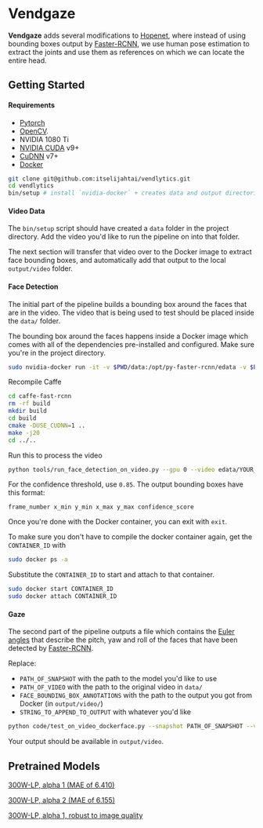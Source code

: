 # Vendgaze #

**Vendgaze** adds several modifications to [Hopenet](https://github.com/natanielruiz/deep-head-pose), where instead of using bounding boxes output by [Faster-RCNN](https://arxiv.org/pdf/1506.01497.pdf), we use human pose estimation to extract the joints and use them as references on which we can locate the entire head.

## Getting Started

#### Requirements

* [Pytorch](https://pytorch.org/)
* [OpenCV](https://opencv.org/).
* NVIDIA 1080 Ti
* [NVIDIA CUDA](https://developer.nvidia.com/cuda-downloads) v9+
* [CuDNN](https://developer.nvidia.com/cudnn) v7+
* [Docker](https://docs.docker.com/engine/installation/)


```bash
git clone git@github.com:itselijahtai/vendlytics.git
cd vendlytics
bin/setup # install `nvidia-docker` + creates data and output directories
```

#### Video Data

The `bin/setup` script should have created a `data` folder in the project directory. Add the video you'd like to run the pipeline on into that folder.

The next section will transfer that video over to the Docker image to extract face bounding boxes, and automatically add that output to the local `output/video` folder.

#### Face Detection

The initial part of the pipeline builds a bounding box around the faces that are in the video. The video that is being used to test should be placed inside the `data/` folder.

The bounding box around the faces happens inside a Docker image which comes with all of the dependencies pre-installed and configured. Make sure you're in the project directory.

```bash
sudo nvidia-docker run -it -v $PWD/data:/opt/py-faster-rcnn/edata -v $PWD/output/video:/opt/py-faster-rcnn/output/video -v $PWD/output/images:/opt/py-faster-rcnn/output/images natanielruiz/dockerface:latest
```

Recompile Caffe
``` bash
cd caffe-fast-rcnn
rm -rf build
mkdir build
cd build
cmake -DUSE_CUDNN=1 ..
make -j20
cd ../..
```

Run this to process the video
```bash
python tools/run_face_detection_on_video.py --gpu 0 --video edata/YOUR_VIDEO_FILENAME --output_string STRING_TO_BE_APPENDED_TO_OUTPUTFILE_NAME --conf_thresh CONFIDENCE_THRESHOLD_FOR_DETECTIONS
```

For the confidence threshold, use `0.85`. The output bounding boxes have this format:
```
frame_number x_min y_min x_max y_max confidence_score
```

Once you're done with the Docker container, you can exit with `exit`.

To make sure you don't have to compile the docker container again, get the `CONTAINER_ID` with
```bash
sudo docker ps -a
```

Substitute the `CONTAINER_ID` to start and attach to that container.
```bash
sudo docker start CONTAINER_ID
sudo docker attach CONTAINER_ID
```

#### Gaze

The second part of the pipeline outputs a file which contains the [Euler angles](https://en.wikipedia.org/wiki/Euler_angles) that describe the pitch, yaw and roll of the faces that have been detected by [Faster-RCNN](https://arxiv.org/pdf/1506.01497.pdf).

Replace:
* `PATH_OF_SNAPSHOT` with the path to the model you'd like to use
* `PATH_OF_VIDEO` with the path to the original video in `data/`
* `FACE_BOUNDING_BOX_ANNOTATIONS` with the path to the output you got from Docker (in `output/video/`)
* `STRING_TO_APPEND_TO_OUTPUT` with whatever you'd like

```bash
python code/test_on_video_dockerface.py --snapshot PATH_OF_SNAPSHOT --video PATH_OF_VIDEO --bboxes FACE_BOUNDING_BOX_ANNOTATIONS --output_string STRING_TO_APPEND_TO_OUTPUT
```

Your output should be available in `output/video`.

##  Pretrained Models

[300W-LP, alpha 1 (MAE of 6.410)](https://drive.google.com/open?id=1EJPu2sOAwrfuamTitTkw2xJ2ipmMsmD3)

[300W-LP, alpha 2 (MAE of 6.155)](https://drive.google.com/open?id=16OZdRULgUpceMKZV6U9PNFiigfjezsCY)

[300W-LP, alpha 1, robust to image quality](https://drive.google.com/open?id=1m25PrSE7g9D2q2XJVMR6IA7RaCvWSzCR)

